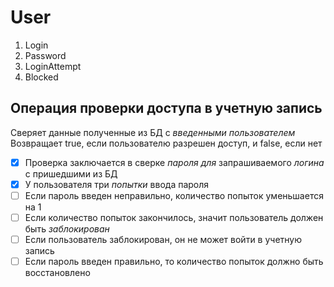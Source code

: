 # User
1. Login
1. Password
1. LoginAttempt
1. Blocked

## Операция проверки доступа в учетную запись
Сверяет данные полученные из БД с _*введенными пользователем*_
Возвращает true, если пользователю разрешен доступ, и false, если нет

- [x] Проверка заключается в сверке _*пароля для*_ запрашиваемого _*логина*_ с пришедшими из БД
- [x] У пользователя три _*попытки*_ ввода пароля
- [ ] Если пароль введен неправильно, количество попыток уменьшается на 1
- [ ] Если количество попыток закончилось, значит пользователь должен быть _*заблокирован*_
- [ ] Если пользователь заблокирован, он не может войти в учетную запись
- [ ] Если пароль введен правильно, то количество попыток должно быть восстановлено
